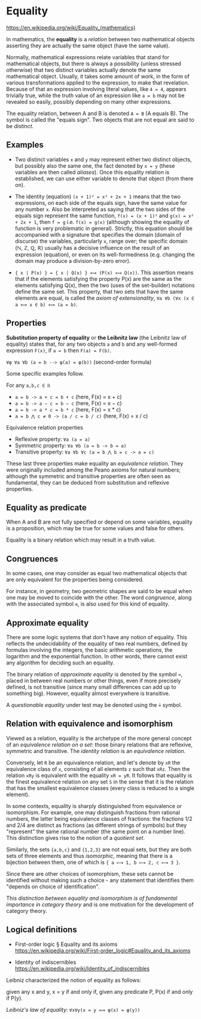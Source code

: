 # Equality

https://en.wikipedia.org/wiki/Equality_(mathematics)

In mathematics, the **equality** is a *relation* between two mathematical objects asserting they are actually the same object (have the same value).

Normally, mathematical expressions relate variables that stand for mathematical objects, but there is always a possibility (unless stressed otherwise) that two distinct variables actually denote the same mathematical object. Usually, it takes some amount of work, in the form of various transformations applied to the expression, to make that revelation. Because of that an expression involving literal values, like `4 = 4`, appears trivially true, while the truth value of an expression like `a = b` may not be revealed so easily, possibly depending on many other expressions.

The equality relation, between A and B is denoted `A = B` (A equals B). The symbol is called the "equals sign". Two objects that are not equal are said to be *distinct*.

## Examples

* Two distinct variables `x` and `y` may represent either two distinct objects, but possibly also the same one, the fact denoted by `x = y` (these variables are then called *aliases*). Once this equality relation is established, we can use either variable to denote that object (from there on).

* The identity (equation) `(x + 1)² = x² + 2x + 1` means that the two expressions, on each side of the equals sign, have the same value for any number `x`. Also be interpreted as saying that the two sides of the equals sign represent the same function, `f(x) = (x + 1)²` and `g(x) = x² + 2x + 1`, then `f = g` i.e. `f(x) = g(x)` (although showing the equality of function is very problematic in general). Strictly, this equation should be accompanied with a signature that specifies the domain (domain of discurse) the variables, particularly `x`, range over; the specific domain (ℕ, ℤ, ℚ, ℝ) usually has a decisive influence on the result of an expression (equation), or even on its well-formedness (e.g. changing the domain may produce a division-by-zero error).

* `{ x | P(x) } = { x | Q(x) } ⟺ (P(x) ⟺ Q(x))`. This assertion means that if the elements satisfying the property P(x) are the same as the elements satisfying Q(x), then the two (uses of the set-builder) notations define the same set. This property, that two sets that have the same elements are equal, is called the *axiom of extensionality*, `∀a ∀b (∀x (x ∈ a ⟺ x ∈ b) ⟺ (a = b)`.


## Properties

**Substitution property of equality** or **the Leibnitz law** (the Leibnitz law of equality) states that, for any two objects `a` and `b` and any well-formed expression `F(x)`, if `a = b` then `F(a) = F(b)`.

`∀φ ∀a ∀b (a = b --> φ(a) = φ(b))` (second-order formula)

Some specific examples follow.

For any `a,b,c ∈ ℝ`
* `a = b -> a + c = b + c`              (here, F(x) = x + c)
* `a = b -> a − c = b − c`              (here, F(x) = x − c)
* `a = b -> a * c = b * c`              (here, F(x) = x * c)
* `a = b ⋀ c ≠ 0 -> (a / c = b / c)`    (here, F(x) = x / c)

Equivalence relation properties
- Reflexive property:  `∀a (a = a)`
- Symmetric property:  `∀a ∀b (a = b -> b = a)`
- Transitive property: `∀a ∀b ∀c (a = b ⋀ b = c -> a = c)`

These last three properties make equality an *equivalence relation*. They were originally included among the Peano axioms for natural numbers; although the symmetric and transitive properties are often seen as fundamental, they can be deduced from substitution and reflexive properties.

## Equality as predicate

When A and B are not fully specified or depend on some variables, equality is a proposition, which may be true for some values and false for others.

Equality is a binary relation which may result in a truth value.

## Congruences

In some cases, one may consider as equal two mathematical objects that are only equivalent for the properties being considered.

For instance, in geometry, two geometric shapes are said to be equal when one may be moved to coincide with the other. The word *congruence*, along with the associated symbol `≅`, is also used for this kind of equality.

## Approximate equality

There are some logic systems that don't have any notion of equality. This reflects the undecidability of the equality of two real numbers, defined by formulas involving the integers, the basic arithmetic operations, the logarithm and the exponential function. In other words, there cannot exist any algorithm for deciding such an equality.

The binary relation of *approximate equality* is denoted by the symbol `≈`, placed in between real numbers or other things, even if more precisely defined, is not transitive (since many small differences can add up to something big). However, equality almost everywhere is transitive.

A *questionable equality* under test may be denoted using the `≟` symbol.

## Relation with equivalence and isomorphism

Viewed as a relation, equality is the archetype of the more general concept of an *equivalence relation on a set*: those binary relations that are reflexive, symmetric and transitive. The *identity relation* is an *equivalence relation*.

Conversely, let `R` be an equivalence relation, and let's denote by `xR` the equivalence class of `x`, consisting of all elements `z` such that `xRz`. Then the relation `xRy` is equivalent with the equality `xR = yR`. It follows that equality is the finest equivalence relation on any set `S` in the sense that it is the relation that has the smallest equivalence classes (every class is reduced to a single element).

In some contexts, equality is sharply distinguished from equivalence or isomorphism. For example, one may distinguish fractions from rational numbers, the latter being equivalence classes of fractions: the fractions 1/2 and 2/4 are distinct as fractions (as different strings of symbols) but they "represent" the same rational number (the same point on a number line). This distinction gives rise to the notion of a *quotient set*.

Similarly, the sets `{a,b,c}` and `{1,2,3}` are not equal sets, but they are both sets of three elements and thus *isomorphic*, meaning that there is a bijection between them, one of which is `{ a ⟼ 1, b ⟼ 2, c ⟼ 3 }`.

Since there are other choices of isomorphism, these sets cannot be identified without making such a choice - any statement that identifies them "depends on choice of identification".

This *distinction between equality and isomorphism is of fundamental importance in category theory* and is one motivation for the development of category theory.


## Logical definitions

- First-order logic § Equality and its axioms
https://en.wikipedia.org/wiki/First-order_logic#Equality_and_its_axioms

- Identity of indiscernibles
https://en.wikipedia.org/wiki/Identity_of_indiscernibles

Leibniz characterized the notion of equality as follows:

given any x and y, x = y if and only if, given any predicate P, P(x) if and only if P(y).

*Leibniz's law of equality*: `∀x∀y(x = y ⟺ φ(x) = φ(y))`
